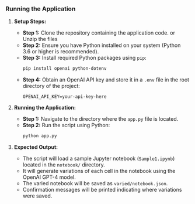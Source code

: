 ### Running the Application

1. **Setup Steps:**

   - **Step 1:** Clone the repository containing the application code. or Unzip the files
   - **Step 2:** Ensure you have Python installed on your system (Python 3.6 or higher is recommended).
   - **Step 3:** Install required Python packages using `pip`:
     ```bash
     pip install openai python-dotenv
     ```
   - **Step 4:** Obtain an OpenAI API key and store it in a `.env` file in the root directory of the project:
     ```plaintext
     OPENAI_API_KEY=your-api-key-here
     ```

2. **Running the Application:**

   - **Step 1:** Navigate to the directory where the `app.py` file is located.
   - **Step 2:** Run the script using Python:
     ```bash
     python app.py
     ```

3. **Expected Output:**

   - The script will load a sample Jupyter notebook (`Sample1.ipynb`) located in the `notebook/` directory.
   - It will generate variations of each cell in the notebook using the OpenAI GPT-4 model.
   - The varied notebook will be saved as `varied/notebook.json`.
   - Confirmation messages will be printed indicating where variations were saved.

